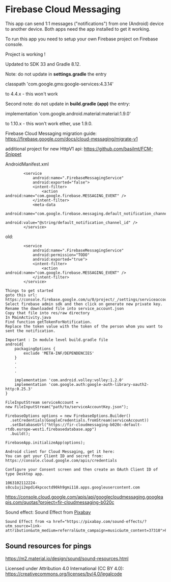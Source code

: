 # Firebase Cloud Messaging

This app can send 1:1 messages ("notifications") from one (Android) device to another device. Both 
apps need the app installed to get it working.

To run this app you need to setup your own Firebase project on Firebase console.

Project is working !

Updated to SDK 33 and Gradle 8.12. 

Note: do not update in **settings.gradle** the entry

classpath 'com.google.gms:google-services:4.3.14'

to 4.4.x - this won't work

Second note: do not update in **build.gradle (app)** the entry:

implementation 'com.google.android.material:material:1.9.0'

to 1.10.x - this won't work ether, use 1.9.0.

Firebase Cloud Messaging migration guide: https://firebase.google.com/docs/cloud-messaging/migrate-v1

additional project for new HttpV1 api: https://github.com/basilmt/FCM-Snippet


AndroidManifest.xml
```plaintext
        <service
            android:name=".FirebaseMessagingService"
            android:exported="false">
            <intent-filter>
                <action android:name="com.google.firebase.MESSAGING_EVENT" />
            </intent-filter>
            <meta-data
                android:name="com.google.firebase.messaging.default_notification_channel_id"
                android:value="@string/default_notification_channel_id" />
        </service>

```

old:
```plaintext
        <service
            android:name=".FirebaseMessagingService"
            android:permission="TODO"
            android:exported="true">
            <intent-filter>
                <action android:name="com.google.firebase.MESSAGING_EVENT" />
            </intent-filter>
        </service>
```

```plaintext
Things to get started
goto this url: https://console.firebase.google.com/u/0/project/_/settings/serviceaccounts/adminsdk
Select firebase admin sdk and then click on generate new private key. Rename the downloaded file into service_account.json
Copy that file into res/raw directory
In MainActivity.java
Find function getTokenForNotification.
Replace the token value with the token of the person whom you want to sent the notification.

Important : In module level build.gradle file
android{
    packagingOptions {
        exclude 'META-INF/DEPENDENCIES'
    }
    .
    .
    .
 
    implementation 'com.android.volley:volley:1.2.0'
    implementation 'com.google.auth:google-auth-library-oauth2-http:0.25.3'
}
```

```plaintext
FileInputStream serviceAccount =
new FileInputStream("path/to/serviceAccountKey.json");

FirebaseOptions options = new FirebaseOptions.Builder()
  .setCredentials(GoogleCredentials.fromStream(serviceAccount))
  .setDatabaseUrl("https://fir-cloudmessaging-b020c-default-rtdb.europe-west1.firebasedatabase.app")
  .build();

FirebaseApp.initializeApp(options);
```

```plaintext
Android client for Cloud Messaging, get it here:
You can get your Client ID and secret from: https://console.cloud.google.com/apis/credentials

Configure your Consent screen and then create an OAuth Client ID of type Desktop app.

1063102112224-s8cu1uji2epdi4kpcoctd90kh9gmi118.apps.googleusercontent.com

```

https://console.cloud.google.com/apis/api/googlecloudmessaging.googleapis.com/quotas?project=fir-cloudmessaging-b020c

Sound effect:
Sound Effect from <a href="https://pixabay.com/sound-effects/?utm_source=link-attribution&utm_medium=referral&utm_campaign=music&utm_content=37310">Pixabay</a>
```plaintext
Sound Effect from <a href="https://pixabay.com/sound-effects/?utm_source=link-attribution&utm_medium=referral&utm_campaign=music&utm_content=37310">Pixabay</a>
```

## Sound resources for pings

https://m2.material.io/design/sound/sound-resources.html

Licensed under Attribution 4.0 International (CC BY 4.0): https://creativecommons.org/licenses/by/4.0/legalcode


